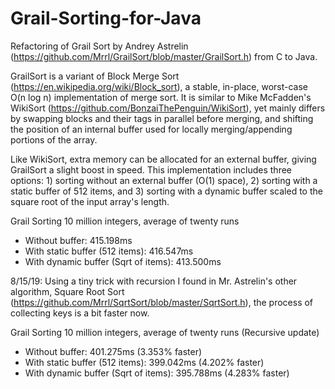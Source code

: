 # Grail-Sorting-for-Java
Refactoring of Grail Sort by Andrey Astrelin (https://github.com/Mrrl/GrailSort/blob/master/GrailSort.h) from C to Java.

GrailSort is a variant of Block Merge Sort (https://en.wikipedia.org/wiki/Block_sort), a stable, in-place, worst-case O(n log n) implementation of merge sort. It is similar to Mike McFadden's WikiSort (https://github.com/BonzaiThePenguin/WikiSort), yet mainly differs by swapping blocks and their tags in parallel before merging, and shifting the position of an internal buffer used for locally merging/appending portions of the array.

Like WikiSort, extra memory can be allocated for an external buffer, giving GrailSort a slight boost in speed. This implementation includes three options: 1) sorting without an external buffer (O(1) space), 2) sorting with a static buffer of 512 items, and 3) sorting with a dynamic buffer scaled to the square root of the input array's length.

Grail Sorting 10 million integers, average of twenty runs
- Without buffer:                      415.198ms
- With static buffer (512 items):      416.547ms
- With dynamic buffer (Sqrt of items): 413.500ms

8/15/19: Using a tiny trick with recursion I found in Mr. Astrelin's other algorithm, Square Root Sort 
         (https://github.com/Mrrl/SqrtSort/blob/master/SqrtSort.h), the process of collecting keys is
         a bit faster now.
         
Grail Sorting 10 million integers, average of twenty runs
(Recursive update)
- Without buffer:                      401.275ms (3.353% faster)
- With static buffer (512 items):      399.042ms (4.202% faster)
- With dynamic buffer (Sqrt of items): 395.788ms (4.283% faster)
